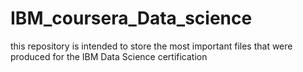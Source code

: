 # IBM_coursera_Data_science
 this repository is intended to store the most important files that were produced for the IBM Data Science certification
